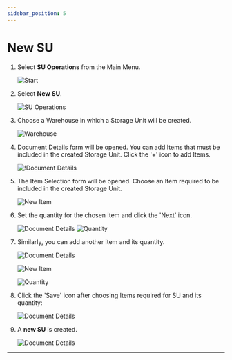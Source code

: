 ```yaml
---
sidebar_position: 5
---
```


# New SU

1. Select **SU Operations** from the Main Menu.

    ![Start](./media/SUOperations03.webp)
2. Select **New SU**.

    ![SU Operations](./media/NewSU3.webp)
3. Choose a Warehouse in which a Storage Unit will be created.

    ![Warehouse](./media/1NewSU3.webp)
4. Document Details form will be opened. You can add Items that must be included in the created Storage Unit. Click the '+' icon to add Items.

    ![!Document Details](./media/2NewSU3.webp)
5. The Item Selection form will be opened. Choose an Item required to be included in the created Storage Unit.

    ![New Item](./media/3NewSU-Items3.webp)
6. Set the quantity for the chosen Item and click the 'Next' icon.

    ![Document Details](./media/4NewSU3.webp)
    ![Quantity](./media/quantity.png)
7. Similarly, you can add another item and its quantity.

    ![Document Details](./media/NewSU-AddToExisting3.webp)

    ![New Item](./media/3NewSU-Items3.webp)

    ![Quantity](./media/NewSU-Q3.webp)
8. Click the 'Save' icon after choosing Items required for SU and its quantity:

    ![Document Details](./media/NewSU-All3.webp)
9. A **new SU** is created.

    ![Document Details](./media/NewSUCreated3.webp)

---
